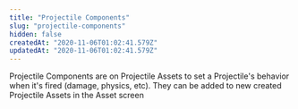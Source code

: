 ```yaml
---
title: "Projectile Components"
slug: "projectile-components"
hidden: false
createdAt: "2020-11-06T01:02:41.579Z"
updatedAt: "2020-11-06T01:02:41.579Z"
---
```

Projectile Components are on Projectile Assets to set a Projectile's behavior when it's fired (damage, physics, etc). They can be added to new created Projectile Assets in the Asset screen